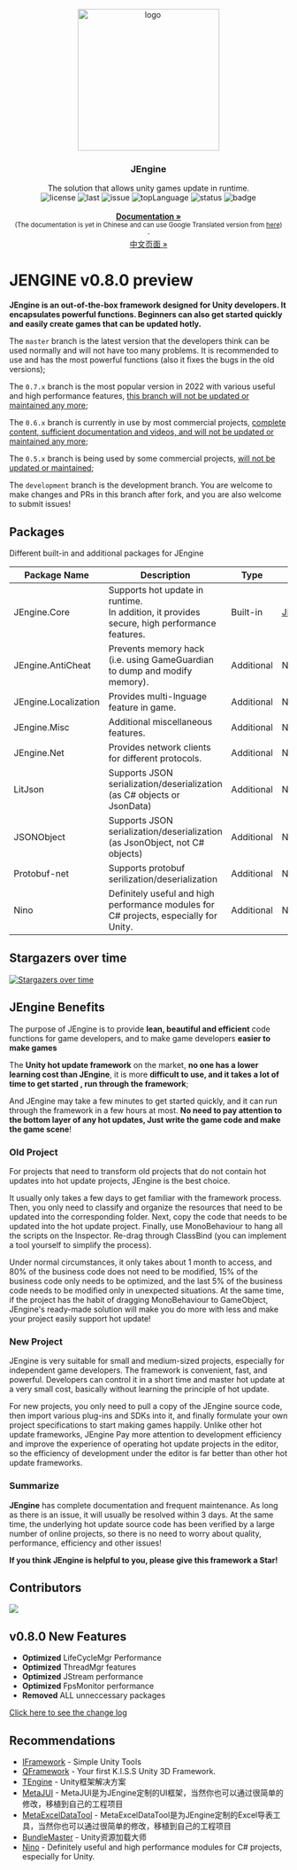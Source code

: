 <p align="center">
    <img src="https://s4.ax1x.com/2022/01/16/7tP1V1.png" alt="logo" width="256" height="256">
</p>


<h3 align="center">JEngine</h3>

<p align="center">
  The solution that allows unity games update in runtime.
    <br>
  <a style="text-decoration:none">
    <img src="https://img.shields.io/github/license/JasonXuDeveloper/JEngine" alt="license" />
  </a>
  <a style="text-decoration:none">
    <img src="https://img.shields.io/github/last-commit/JasonXuDeveloper/JEngine" alt="last" />
  </a>
  <a style="text-decoration:none">
    <img src="https://img.shields.io/github/issues/JasonXuDeveloper/JEngine" alt="issue" />
  </a>
  <a style="text-decoration:none">
    <img src="https://img.shields.io/github/languages/top/JasonXuDeveloper/JEngine" alt="topLanguage" />
  </a>
  <a style="text-decoration:none">
    <img src="https://app.fossa.com/api/projects/git%2Bgithub.com%2FJasonXuDeveloper%2FJEngine.svg?type=shield" alt="status" />
  </a>
  <a style="text-decoration:none">
    <img src="https://www.codefactor.io/repository/github/jasonxudeveloper/jengine/badge" alt="badge" />
  </a>
  <br>
  <br>
  <a href="https://xgamedev.net/"><strong>Documentation »</strong></a>
  <br>
  <small>(The documentation is yet in Chinese and can use Google Translated version from <a href="https://translate.google.com/translate?sl=zh-CN&tl=en&u=https://xgamedev.net" target="_blank">here</a>)</small>
  <br>
  ·
  <br>
  <a href="https://github.com/JasonXuDeveloper/JEngine/blob/master/README_zh_cn.md">中文页面 »</a>
</p>


# JENGINE v0.8.0 preview

**JEngine is an out-of-the-box framework designed for Unity developers. It encapsulates powerful functions. Beginners can also get started quickly and easily create games that can be updated hotly.**

The ```master``` branch is the latest version that the developers think can be used normally and will not have too many problems. It is recommended to use and has the most powerful functions (also it fixes the bugs in the old versions);

The ```0.7.x``` branch is the most popular version in 2022 with various useful and high performance features, <u>this branch will not be updated or maintained any more</u>;

The ```0.6.x``` branch is currently in use by most commercial projects, <u>complete content, sufficient documentation and videos, and will not be updated or maintained any more</u>;

The ``0.5.x`` branch is being used by some commercial projects, <u>will not be updated or maintained</u>;

The ``development`` branch is the development branch. You are welcome to make changes and PRs in this branch after fork, and you are also welcome to submit issues!



## Packages

Different built-in and additional packages for JEngine

| Package Name         | Description                                                  | Type       | Link                                                   |
| -------------------- | ------------------------------------------------------------ | ---------- | ------------------------------------------------------ |
| JEngine.Core         | Supports hot update in runtime. <br />In addition, it provides secure, high performance features. | Built-in   | [JEngine](https://github.com/JasonXuDeveloper/JEngine) |
| JEngine.AntiCheat    | Prevents memory hack<br />(i.e. using GameGuardian to dump and modify memory). | Additional | N/A                                                    |
| JEngine.Localization | Provides multi-lnguage feature in game.                      | Additional | N/A                                                    |
| JEngine.Misc         | Additional miscellaneous features.                           | Additional | N/A                                                    |
| JEngine.Net          | Provides network clients for different protocols.            | Additional | N/A                                                    |
| LitJson              | Supports JSON serialization/deserialization<br />(as C# objects or JsonData) | Additional | N/A                                                    |
| JSONObject           | Supports JSON serialization/deserialization<br />(as JsonObject, not C# objects) | Additional | N/A                                                    |
| Protobuf-net         | Supports protobuf serilization/deserialization               | Additional | N/A                                                    |
| Nino                 | Definitely useful and high performance modules for C# projects, especially for Unity. | Additional | N/A                                                    |





## Stargazers over time

[![Stargazers over time](https://starchart.cc/JasonXuDeveloper/JEngine.svg)](https://starchart.cc/JasonXuDeveloper/JEngine)

## JEngine Benefits

The purpose of JEngine is to provide **lean, beautiful and efficient** code functions for game developers, and to make game developers **easier to make games**

The **Unity hot update framework** on the market, **no one has a lower learning cost than JEngine**, it is more **difficult to use, and it takes a lot of time to get started , run through the framework**;

And JEngine may take a few minutes to get started quickly, and it can run through the framework in a few hours at most. **No need to pay attention to the bottom layer of any hot updates, Just write the game code and make the game scene**!

### Old Project

For projects that need to transform old projects that do not contain hot updates into hot update projects, JEngine is the best choice.

It usually only takes a few days to get familiar with the framework process. Then, you only need to classify and organize the resources that need to be updated into the corresponding folder. Next, copy the code that needs to be updated into the hot update project. Finally, use MonoBehaviour to hang all the scripts on the Inspector. Re-drag through ClassBind (you can implement a tool yourself to simplify the process).

Under normal circumstances, it only takes about 1 month to access, and 80% of the business code does not need to be modified, 15% of the business code only needs to be optimized, and the last 5% of the business code needs to be modified only in unexpected situations. At the same time, if the project has the habit of dragging MonoBehaviour to GameObject, JEngine's ready-made solution will make you do more with less and make your project easily support hot update!

### New Project

JEngine is very suitable for small and medium-sized projects, especially for independent game developers. The framework is convenient, fast, and powerful. Developers can control it in a short time and master hot update at a very small cost, basically without learning the principle of hot update.

For new projects, you only need to pull a copy of the JEngine source code, then import various plug-ins and SDKs into it, and finally formulate your own project specifications to start making games happily. Unlike other hot update frameworks, JEngine Pay more attention to development efficiency and improve the experience of operating hot update projects in the editor, so the efficiency of development under the editor is far better than other hot update frameworks.

### Summarize

**JEngine** has complete documentation and frequent maintenance. As long as there is an issue, it will usually be resolved within 3 days. At the same time, the underlying hot update source code has been verified by a large number of online projects, so there is no need to worry about quality, performance, efficiency and other issues!

**If you think JEngine is helpful to you, please give this framework a Star!**



## Contributors

<img src="https://contrib.rocks/image?repo=JasonXuDeveloper/JEngine"/>

## v0.8.0 New Features

- **Optimized** LifeCycleMgr Performance
- **Optimized** ThreadMgr features
- **Optimized** JStream performance
- **Optimized** FpsMonitor performance
- **Removed** ALL unneccessary packages

[Click here to see the change log](CHANGE.md)



## Recommendations

  - [IFramework](https://github.com/OnClick9927/IFramework) - Simple Unity Tools
  - [QFramework](https://github.com/liangxiegame/QFramework) - Your first K.I.S.S Unity 3D Framework.
  - [TEngine](https://github.com/ALEXTANGXIAO/TEngine ) - Unity框架解决方案
  - [MetaJUI](https://github.com/Meta404Dev/MetaJUI) - MetaJUI是为JEngine定制的UI框架，当然你也可以通过很简单的修改，移植到自己的工程项目
  - [MetaExcelDataTool](https://github.com/Meta404Dev/MetaExcelDataTool) - MetaExcelDataTool是为JEngine定制的Excel导表工具，当然你也可以通过很简单的修改，移植到自己的工程项目
  - [BundleMaster](https://github.com/mister91jiao/BundleMaster) - Unity资源加载大师
  - [Nino](https://github.com/JasonXuDeveloper/Nino) - Definitely useful and high performance modules for C# projects, especially for Unity.
